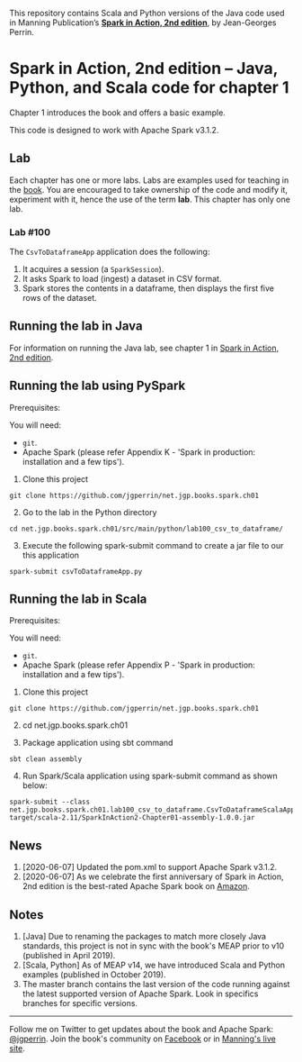 This repository contains Scala and Python versions of the Java code used in Manning Publication’s **[Spark in Action, 2nd edition](https://www.manning.com/books/spark-in-action-second-edition?a_aid=jgp)**, by Jean-Georges Perrin.

# Spark in Action, 2nd edition – Java, Python, and Scala code for chapter 1

Chapter 1 introduces the book and offers a basic example.

This code is designed to work with Apache Spark v3.1.2.

## Lab

Each chapter has one or more labs. Labs are examples used for teaching in the [book](https://www.manning.com/books/spark-in-action-second-edition?a_aid=jgp). You are encouraged to take ownership of the code and modify it, experiment with it, hence the use of the term **lab**. This chapter has only one lab.

### Lab \#100

The `CsvToDataframeApp` application does the following:

1.	It acquires a session (a `SparkSession`).
2.	It asks Spark to load (ingest) a dataset in CSV format.
3.	Spark stores the contents in a dataframe, then displays the first five rows of the dataset.

## Running the lab in Java

For information on running the Java lab, see chapter 1 in [Spark in Action, 2nd edition](http://jgp.net/sia).

## Running the lab using PySpark

Prerequisites:

You will need:
 * `git`.
 * Apache Spark (please refer Appendix K - 'Spark in production: installation and a few tips').

1. Clone this project

```
git clone https://github.com/jgperrin/net.jgp.books.spark.ch01
```

2. Go to the lab in the Python directory

```
cd net.jgp.books.spark.ch01/src/main/python/lab100_csv_to_dataframe/
```

3. Execute the following spark-submit command to create a jar file to our this application

 ```
spark-submit csvToDataframeApp.py
 ```

## Running the lab in Scala


Prerequisites:

You will need:
 * `git`.
 * Apache Spark (please refer Appendix P - 'Spark in production: installation and a few tips'). 

1. Clone this project

```
git clone https://github.com/jgperrin/net.jgp.books.spark.ch01
```

2. cd net.jgp.books.spark.ch01

3. Package application using sbt command

```
sbt clean assembly
```

4. Run Spark/Scala application using spark-submit command as shown below:

```
spark-submit --class net.jgp.books.spark.ch01.lab100_csv_to_dataframe.CsvToDataframeScalaApp target/scala-2.11/SparkInAction2-Chapter01-assembly-1.0.0.jar
```

## News
 1. [2020-06-07] Updated the pom.xml to support Apache Spark v3.1.2. 
 1. [2020-06-07] As we celebrate the first anniversary of Spark in Action, 2nd edition is the best-rated Apache Spark book on [Amazon](https://amzn.to/2TPnmOv). 

## Notes
 1. [Java] Due to renaming the packages to match more closely Java standards, this project is not in sync with the book's MEAP prior to v10 (published in April 2019).
 1. [Scala, Python] As of MEAP v14, we have introduced Scala and Python examples (published in October 2019).
 1. The master branch contains the last version of the code running against the latest supported version of Apache Spark. Look in specifics branches for specific versions.
 
---

Follow me on Twitter to get updates about the book and Apache Spark: [@jgperrin](https://twitter.com/jgperrin). Join the book's community on [Facebook](https://facebook.com/sparkinaction/) or in [Manning's live site](https://forums.manning.com/forums/spark-in-action-second-edition?a_aid=jgp).

